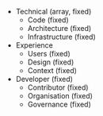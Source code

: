 - Technical (array, fixed)
    - Code (fixed)
    - Architecture (fixed)
    - Infrastructure (fixed)
- Experience
    - Users (fixed)
    - Design (fixed)
    - Context (fixed)
- Developer (fixed)
    - Contributor (fixed)
    - Organisation (fixed)
    - Governance (fixed)